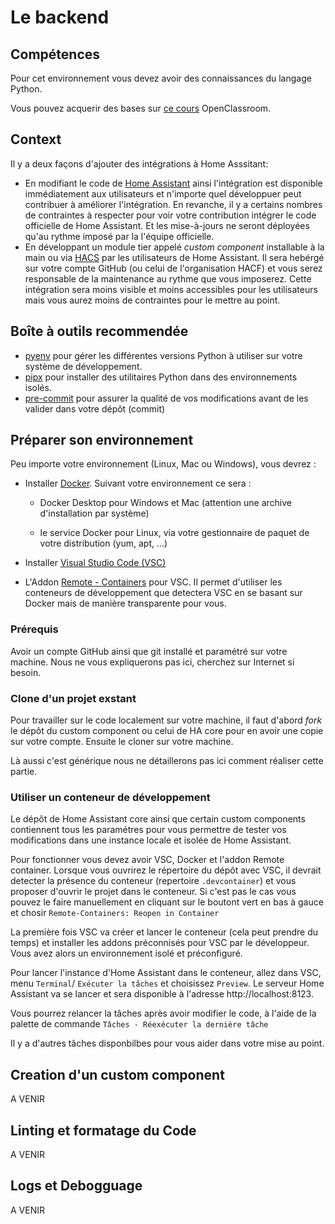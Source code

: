 # Le backend

## Compétences

Pour cet environnement vous devez avoir des connaissances du langage Python.

Vous pouvez acquerir des bases sur [ce cours](https://openclassrooms.com/fr/courses/4262331-demarrez-votre-projet-avec-python) OpenClassroom.


## Context

Il y a deux façons d'ajouter des intégrations à Home Asssitant:

- En modifiant le code de [Home Assistant](https://github.com/home-assistant/core)
ainsi l'intégration est disponible immédiatement aux utilisateurs
et n'importe quel développuer peut contribuer à améliorer l'intégration.
En revanche, il y a certains nombres de contraintes à respecter
pour voir votre contribution intégrer le code officielle de Home Assistant.
Et les mise-à-jours ne seront déployées qu'au rythme imposé par la l'équipe officielle.
- En développant un module tier appelé *custom component* installable à la main
ou via [HACS](https://hacs.xyz) par les utilisateurs de Home Assistant.
Il sera hebérgé sur votre compte GitHub (ou celui de l'organisation HACF)
et vous serez responsable de la maintenance au rythme que vous imposerez.
Cette intégration sera moins visible et moins accessibles pour les utilisateurs
mais vous aurez moins de contraintes pour le mettre au point.

## Boîte à outils recommendée

- [pyenv](https://github.com/pyenv/pyenv) pour gérer les différentes versions Python à utiliser sur votre système de développement.
- [pipx](https://pipxproject.github.io/pipx/) pour installer des utilitaires Python dans des environnements isolés.
- [pre-commit](https://pre-commit.com/) pour assurer la qualité de vos modifications avant de les valider dans votre dépôt (commit)

## Préparer son environnement

Peu importe votre environnement (Linux, Mac ou Windows), vous devrez :

- Installer [Docker](https://www.docker.com/get-started). Suivant votre environnement ce sera :

  - Docker Desktop pour Windows et Mac (attention une archive d'installation par système)

  - le service Docker pour Linux, via votre gestionnaire de paquet de votre distribution (yum, apt, ...)

- Installer [Visual Studio Code (VSC)](https://code.visualstudio.com/Download)

- L'Addon [Remote - Containers](https://marketplace.visualstudio.com/items?itemName=ms-vscode-remote.remote-containers) pour VSC.
Il permet d'utiliser les conteneurs de développement que detectera VSC
en se basant sur Docker mais de manière transparente pour vous.

### Prérequis

Avoir un compte GitHub ainsi que git installé et paramétré sur votre machine.
Nous ne vous expliquerons pas ici, cherchez sur Internet si besoin.

### Clone d'un projet exstant

Pour travailler sur le code localement sur votre machine,
il faut d'abord *fork* le dépôt du custom component ou celui de HA core
pour en avoir une copie sur votre compte.
Ensuite le cloner sur votre machine.

Là aussi c'est générique nous ne détaillerons pas ici comment réaliser cette partie.

### Utiliser un conteneur de développement

Le dépôt de Home Assistant core ainsi que certain custom components contiennent
tous les paramétres pour vous permettre de tester vos modifications
dans une instance locale et isolée de Home Assistant.

Pour fonctionner vous devez avoir VSC, Docker et l'addon Remote container.
Lorsque vous ouvrirez le répertoire du dépôt avec VSC, il devrait detecter la
présence du conteneur (repertoire `.devcontainer`) et vous proposer d'ouvrir
le projet dans le conteneur. Si c'est pas le cas vous pouvez le faire manuellement
en cliquant sur le boutont vert en bas à gauce et chosir `Remote-Containers: Reopen in Container`

La première fois VSC va créer et lancer le conteneur (cela peut prendre du temps)
et installer les addons préconnisés pour VSC par le développeur. Vous avez alors un environnement isolé et préconfiguré.

Pour lancer l'instance d'Home Assistant dans le conteneur, allez dans VSC,
menu `Terminal`/ `Exécuter la tâches` et choisissez `Preview`. Le serveur
Home Assistant va se lancer et sera disponible à l'adresse http://localhost:8123.

Vous pourrez relancer la tâches après avoir modifier le code,
à l'aide de la palette de commande `Tâches - Réexécuter la dernière tâche`

Il y a d'autres tâches disponbilbes pour vous aider dans votre mise au point.

## Creation d'un custom component

A VENIR

## Linting et formatage du Code

A VENIR

## Logs et Debogguage

A VENIR